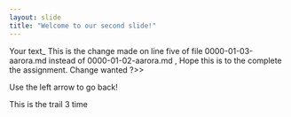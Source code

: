 ```yaml
---
layout: slide
title: "Welcome to our second slide!"
---
```

Your text_ This is the change made on  line five of file 0000-01-03-aarora.md instead of 0000-01-02-aarora.md , Hope this is to the complete the assignment. Change wanted ?>>



Use the left arrow to go back!







This is the trail 3 time 
